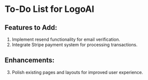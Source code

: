 # To-Do List for LogoAI

## Features to Add:
1. Implement resend functionality for email verification.
2. Integrate Stripe payment system for processing transactions.
   
## Enhancements:
3. Polish existing pages and layouts for improved user experience.

